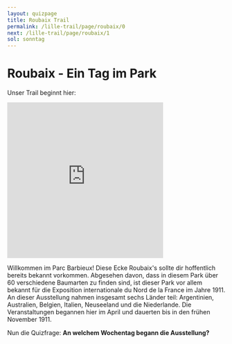 ```yaml
---
layout: quizpage
title: Roubaix Trail
permalink: /lille-trail/page/roubaix/0
next: /lille-trail/page/roubaix/1
sol: sonntag
---
```


# Roubaix - Ein Tag im Park

Unser Trail beginnt hier:

<iframe src="https://www.google.com/maps/embed?pb=!1m17!1m12!1m3!1d3222.3585271307006!2d3.165915761717039!3d50.67887230498672!2m3!1f0!2f0!3f0!3m2!1i1024!2i768!4f13.1!3m2!1m1!2zNTDCsDQwJzQzLjUiTiAzwrAwOSc1OC43IkU!5e0!3m2!1sfr!2sch!4v1725185010224!5m2!1sfr!2sch" width="360" height="360" style="border:0;" allowfullscreen="" loading="lazy" referrerpolicy="no-referrer-when-downgrade"></iframe><br>

Willkommen im Parc Barbieux! Diese Ecke Roubaix's sollte dir hoffentlich bereits bekannt vorkommen. Abgesehen davon,
dass in diesem Park über 60 verschiedene Baumarten zu finden sind, ist dieser Park vor allem bekannt für die Exposition
internationale du Nord de la France im Jahre 1911. An dieser Ausstellung nahmen insgesamt sechs Länder teil:
Argentinien, Australien, Belgien, Italien, Neuseeland und die Niederlande. Die Veranstaltungen begannen hier im April
und dauerten bis in den frühen November 1911.

Nun die Quizfrage: **An welchem Wochentag begann die Ausstellung?**
